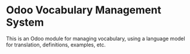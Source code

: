 # Odoo Vocabulary Management System
This is an Odoo module for managing vocabulary, using a language model for translation, definitions, examples, etc.
